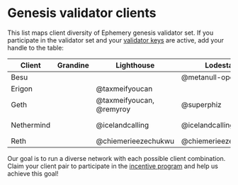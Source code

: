 # Genesis validator clients

This list maps client diversity of Ephemery genesis validator set. If you participate in the validator set and your [validator keys](https://github.com/ephemery-testnet/ephemery-genesis/tree/master/validators) are active, add your handle to the table: 

| Client     | Grandine | Lighthouse               | Lodestar            | Nimbus          | Prysm              | Teku                |
| ---------- | -------- | ------------------------ | ------------------- | --------------- | ------------------ | ------------------- |
| Besu       |          |                          | @metanull-operator  |                 |                    | @coincashew         |
| Erigon     |          | @taxmeifyoucan           |                     |                 |                    |                     |
| Geth       |          | @taxmeifyoucan, @remyroy | @superphiz          |                 | @SeaMonkey82       |                     |
| Nethermind |          | @icelandcalling          | @icelandcalling     | @icelandcalling | @metanull-operator | @ethpandaops        |
| Reth       |          | @chiemerieezechukwu      | @chiemerieezechukwu | @hydepwns       |                    | @chiemerieezechukwu |

Our goal is to run a diverse network with each possible client combination. Claim your client pair to participate in the [incentive program]( https://notes.ethereum.org/@MarioHavel/ephemery-incentives) and help us achieve this goal!
